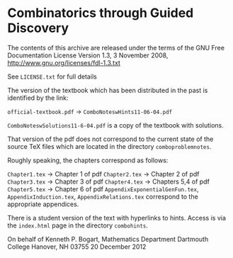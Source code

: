 # Combinatorics through Guided Discovery

The contents of this archive are released under the terms of the
GNU Free Documentation License Version 1.3, 3 November 2008,
http://www.gnu.org/licenses/fdl-1.3.txt 

See `LICENSE.txt` for full details

The version of the textbook which has been distributed in the past is
identified by the link:

`official-textbook.pdf` -> `ComboNoteswHints11-06-04.pdf`


`ComboNoteswSolutions11-6-04.pdf` is a copy of the textbook with solutions.


That version of the pdf does not correspond to the current state of
the source TeX files which are located in the directory
`comboproblemnotes`.  



Roughly speaking, the chapters correspond as follows:

`Chapter1.tex`      ->     Chapter 1 of pdf
`Chapter2.tex`      ->     Chapter 2 of pdf
`Chapter3.tex`      ->     Chapter 3 of pdf
`Chapter4.tex`      ->     Chapters 5,4 of pdf
`Chapter5.tex`      ->     Chapter 6 of pdf
`AppendixExponentialGenFun.tex`, `AppendixInduction.tex`,
`AppendixRelations.tex`  correspond to the appropriate appendices.


There is a student version of the text with hyperlinks to hints.
Access is via the `index.html` page in the directory `combohints`.


On behalf of Kenneth P. Bogart,
Mathematics Department
Dartmouth College
Hanover, NH 03755
20 December 2012

